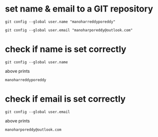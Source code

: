 

# set name & email to a GIT repository

	git config --global user.name "manoharreddyporeddy"
  
	git config --global user.email "manoharporeddy@outlook.com"


# check if name is set correctly

	git config --global user.name

above prints

	manoharreddyporeddy

# check if email is set correctly

	git config --global user.email
	
above prints

	manoharporeddy@outlook.com
